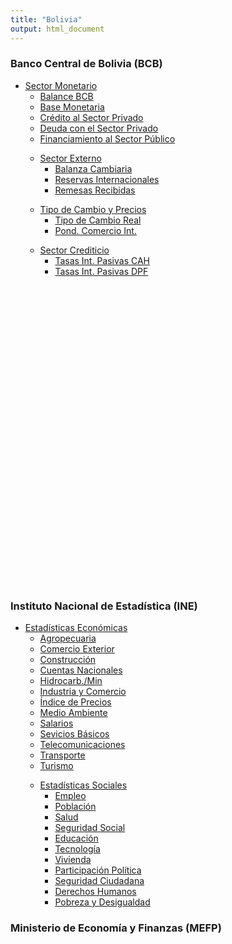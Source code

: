 ```yaml
---
title: "Bolivia"
output: html_document
---
```


<script src="{{< blogdown/postref >}}index_files/htmlwidgets/htmlwidgets.js"></script>
<script src="{{< blogdown/postref >}}index_files/plotly-binding/plotly.js"></script>
<script src="{{< blogdown/postref >}}index_files/typedarray/typedarray.min.js"></script>
<script src="{{< blogdown/postref >}}index_files/jquery/jquery.min.js"></script>
<link href="{{< blogdown/postref >}}index_files/crosstalk/css/crosstalk.min.css" rel="stylesheet" />
<script src="{{< blogdown/postref >}}index_files/crosstalk/js/crosstalk.min.js"></script>
<link href="{{< blogdown/postref >}}index_files/plotly-htmlwidgets-css/plotly-htmlwidgets.css" rel="stylesheet" />
<script src="{{< blogdown/postref >}}index_files/plotly-main/plotly-latest.min.js"></script>

### Banco Central de Bolivia (BCB)

<ul class="nav nav-tabs" role="tablist">
<li class="dropdown">
<a class="dropdown-toggle" data-toggle="dropdown" href="#" aria-expanded="false">
Sector Monetario <span class="caret"></span></a>
<ul class="dropdown-menu">
<li class>
<a href="#balance" data-toggle="tab" aria-expanded="false" aria-controls="first-tab">
Balance BCB</a>
</li>
<li class>
<a href="#basemon" data-toggle="tab" aria-expanded="false" aria-controls="first-tab">
Base Monetaria</a>
</li>
<li class>
<a href="#credprivdepto" data-toggle="tab" aria-expanded="false" aria-controls="first-tab">
Crédito al Sector Privado</a>
</li>
<li class>
<a href="#deudaint" data-toggle="tab" aria-expanded="false" aria-controls="first-tab">
Deuda con el Sector Privado</a>
</li>
<li class>
<a href="#finbcb" data-toggle="tab" aria-expanded="false" aria-controls="first-tab">
Financiamiento al Sector Público</a>
</li>
</ul>
</li>
<ul class="nav nav-tabs" role="tablist">
<li class="dropdown">
<a class="dropdown-toggle" data-toggle="dropdown" href="#" aria-expanded="false">
Sector Externo <span class="caret"></span></a>
<ul class="dropdown-menu">
<li class>
<a href="#balanzacamb" data-toggle="tab" aria-expanded="false" aria-controls="second-tab">
Balanza Cambiaria</a>
</li>
<li class>
<a href="#rin" data-toggle="tab" aria-expanded="false" aria-controls="second-tab">
Reservas Internacionales</a>
</li>
<li class>
<a href="#remorigen" data-toggle="tab" aria-expanded="false" aria-controls="second-tab">
Remesas Recibidas</a>
</li>
</ul>
</ul>
</li>
<ul class="nav nav-tabs" role="tablist">
<li class="dropdown">
<a class="dropdown-toggle" data-toggle="dropdown" href="#" aria-expanded="false">
Tipo de Cambio y Precios <span class="caret"></span></a>
<ul class="dropdown-menu">
<li class>
<a href="#ireal" data-toggle="tab" aria-expanded="false" aria-controls="third-tab">
Tipo de Cambio Real</a>
</li>
<li class>
<a href="#pondcomer" data-toggle="tab" aria-expanded="false" aria-controls="third-tab">
Pond. Comercio Int.</a>
</li>
</ul>
</ul>
</li>
<ul class="nav nav-tabs" role="tablist">
<li class="dropdown">
<a class="dropdown-toggle" data-toggle="dropdown" href="#" aria-expanded="false">
Sector Crediticio <span class="caret"></span></a>
<ul class="dropdown-menu">
<li class>
<a href="#pasivahorro" data-toggle="tab" aria-expanded="false" aria-controls="fourth-tab">
Tasas Int. Pasivas CAH</a>
</li>
<li class>
<a href="#pasivadpf" data-toggle="tab" aria-expanded="false" aria-controls="third-tab">
Tasas Int. Pasivas DPF</a>
</li>
</ul>
</ul>
</li>
</ul>
</ul>
<!-- Contenido de las pestañas BCB -->

<div id="nav-tabContent" class="tab-content">

<div id="balance" class="tab-pane fade" role="tabpanel" aria-labelledby="balance-tab">

<div class="plotly html-widget html-fill-item-overflow-hidden html-fill-item" id="htmlwidget-1" style="width:500px;height:480px;"></div>
<script type="application/json" data-for="htmlwidget-1">{"x":{"visdat":{"2aa43c866a90":["function () ","plotlyVisDat"]},"cur_data":"2aa43c866a90","attrs":{"2aa43c866a90":{"x":{},"y":{},"mode":"lines","color":{},"colors":["#FF0000","#659900","#00CB33","#0032CC","#666698","#FFFF00"],"alpha_stroke":1,"sizes":[10,100],"spans":[1,20],"type":"scatter"}},"layout":{"margin":{"b":20,"l":20,"t":40,"r":20},"paper_bgcolor":"#1d1d1d","plot_bgcolor":"#1d1d1d","xaxis":{"domain":[0,1],"automargin":true,"zerolinewidth":false,"zerolinecolor":"transparent","showgrid":false,"title":{"text":" "},"tickfont":{"color":"#e3e3e3","family":"Constantia","size":13},"showline":true,"linecolor":false,"ticks":"outside","hoverformat":"%b %Y"},"yaxis":{"domain":[0,1],"automargin":true,"zerolinewidth":1,"zerolinecolor":"transparent","showgrid":false,"title":{"text":" "},"tickformat":",d","tickfont":{"color":"#e3e3e3","family":"Constantia","size":13},"showline":true,"linecolor":false,"ticks":"outside"},"title":{"text":"<b>Balance Activo del BCB<\/b><br>Millones Bs","x":0.90000000000000002,"font":{"color":"#e3e3e3","family":"Constantia","size":15}},"legend":{"font":{"color":"#e3e3e3","size":12,"family":"Constantia"},"orientation":"h","traceorder":"normal"},"annotations":[{"x":-0,"y":1.0700000000000001,"xref":"paper","yref":"paper","text":"bernalmauricio.com","showarrow":false,"font":{"color":"#e3e3e3","family":"Arial"}}],"hovermode":"closest","showlegend":true,"updatemenus":[{"x":0.20000000000000001,"y":1.2,"buttons":[{"args":[{"type":"scatter","mode":"lines","stackgroup":false},{"visible":[true,false]}],"label":"Sin Apilar","method":"update"},{"args":[{"type":"scatter","mode":"lines","stackgroup":"one"},{"visible":[false,true],"barmode":false}],"label":"Apilado","method":"update"}]}]},"source":"A","config":{"modeBarButtonsToAdd":["hoverclosest","hovercompare"],"showSendToCloud":false,"scrollZoom":false,"responsive":true,"displaylogo":false,"toImageButtonOptions":{"format":"png","filename":"custom_image","height":500,"width":700,"scale":1}},"data":[{"x":["1998-01-01","1998-02-01","1998-03-01","1998-04-01","1998-05-01","1998-06-01","1998-07-01","1998-08-01","1998-09-01","1998-10-01","1998-11-01","1998-12-01","1999-01-01","1999-02-01","1999-03-01","1999-04-01","1999-05-01","1999-06-01","1999-07-01","1999-08-01","1999-09-01","1999-10-01","1999-11-01","1999-12-01","2000-01-01","2000-02-01","2000-03-01","2000-04-01","2000-05-01","2000-06-01","2000-07-01","2000-08-01","2000-09-01","2000-10-01","2000-11-01","2000-12-01","2001-01-01","2001-02-01","2001-03-01","2001-04-01","2001-05-01","2001-06-01","2001-07-01","2001-08-01","2001-09-01","2001-10-01","2001-11-01","2001-12-01","2002-01-01","2002-02-01","2002-03-01","2002-04-01","2002-05-01","2002-06-01","2002-07-01","2002-08-01","2002-09-01","2002-10-01","2002-11-01","2002-12-01","2003-01-01","2003-02-01","2003-03-01","2003-04-01","2003-05-01","2003-06-01","2003-07-01","2003-08-01","2003-09-01","2003-10-01","2003-11-01","2003-12-01","2004-01-01","2004-02-01","2004-03-01","2004-04-01","2004-05-01","2004-06-01","2004-07-01","2004-08-01","2004-09-01","2004-10-01","2004-11-01","2004-12-01","2005-01-01","2005-02-01","2005-03-01","2005-04-01","2005-05-01","2005-06-01","2005-07-01","2005-08-01","2005-09-01","2005-10-01","2005-11-01","2005-12-01","2006-01-01","2006-02-01","2006-03-01","2006-04-01","2006-05-01","2006-06-01","2006-07-01","2006-08-01","2006-09-01","2006-10-01","2006-11-01","2006-12-01","2007-01-01","2007-02-01","2007-03-01","2007-04-01","2007-05-01","2007-06-01","2007-07-01","2007-08-01","2007-09-01","2007-10-01","2007-11-01","2007-12-01","2008-01-01","2008-02-01","2008-03-01","2008-04-01","2008-05-01","2008-06-01","2008-07-01","2008-08-01","2008-09-01","2008-10-01","2008-11-01","2008-12-01","2009-01-01","2009-02-01","2009-03-01","2009-04-01","2009-05-01","2009-06-01","2009-07-01","2009-08-01","2009-09-01","2009-10-01","2009-11-01","2009-12-01","2010-01-01","2010-02-01","2010-03-01","2010-04-01","2010-05-01","2010-06-01","2010-07-01","2010-08-01","2010-09-01","2010-10-01","2010-11-01","2010-12-01","2011-01-01","2011-02-01","2011-03-01","2011-04-01","2011-05-01","2011-06-01","2011-07-01","2011-08-01","2011-09-01","2011-10-01","2011-11-01","2011-12-01","2012-01-01","2012-02-01","2012-03-01","2012-04-01","2012-05-01","2012-06-01","2012-07-01","2012-08-01","2012-09-01","2012-10-01","2012-11-01","2012-12-01","2013-01-01","2013-02-01","2013-03-01","2013-04-01","2013-05-01","2013-06-01","2013-07-01","2013-08-01","2013-09-01","2013-10-01","2013-11-01","2013-12-01","2014-01-01","2014-02-01","2014-03-01","2014-04-01","2014-05-01","2014-06-01","2014-07-01","2014-08-01","2014-09-01","2014-10-01","2014-11-01","2014-12-01","2015-01-01","2015-02-01","2015-03-01","2015-04-01","2015-05-01","2015-06-01","2015-07-01","2015-08-01","2015-09-01","2015-10-01","2015-11-01","2015-12-01","2016-01-01","2016-02-01","2016-03-01","2016-04-01","2016-05-01","2016-06-01","2016-07-01","2016-08-01","2016-09-01","2016-10-01","2016-11-01","2016-12-01","2017-01-01","2017-02-01","2017-03-01","2017-04-01","2017-05-01","2017-06-01","2017-07-01","2017-08-01","2017-09-01","2017-10-01","2017-11-01","2017-12-01","2018-01-01","2018-02-01","2018-03-01","2018-04-01","2018-05-01","2018-06-01","2018-07-01","2018-08-01","2018-09-01","2018-10-01","2018-11-01","2018-12-01","2019-01-01","2019-02-01","2019-03-01","2019-04-01","2019-05-01","2019-06-01","2019-07-01","2019-08-01","2019-09-01","2019-10-01","2019-11-01","2019-12-01","2020-01-01","2020-02-01","2020-03-01","2020-04-01","2020-05-01","2020-06-01","2020-07-01","2020-08-01","2020-09-01","2020-10-01","2020-11-01","2020-12-01","2021-01-01","2021-02-01","2021-03-01","2021-04-01","2021-05-01","2021-06-01","2021-07-01","2021-08-01","2021-09-01","2021-10-01","2021-11-01","2021-12-01","2022-01-01","2022-02-01","2022-03-01","2022-04-01","2022-05-01","2022-06-01","2022-07-01","2022-08-01","2022-09-01","2022-10-01","2022-11-01","2022-12-01"],"y":[652.18499999999995,654.60900000000004,659.45799999999997,663.09500000000003,665.51961300000005,667.94409629999996,670.36900000000003,671.58100000000002,675.21799999999996,677.64200000000005,680.06649000000004,683.70299999999997,683.70299999999997,688.55200000000002,692.18888800000002,703.17280700000003,706.84792799999991,709.29800699999998,714.19816500000002,719.09839699999998,722.77344600000004,727.67360499999995,730.12368500000002,732.57252399999993,736.24763699999994,739.92274999999995,744.8229,748.49801300000001,752.17312600000002,755.84823899999992,759.52335199999993,770.51871499999993,775.46586600000001,779.17622900000003,784.12338,789.07053000000008,792.78089299999999,795.25446900000009,800.20161899999994,803.91198199999997,810.09592099999998,813.80628400000001,821.22701000000006,834.15675999999996,839.15171099999998,846.644137,850.39035000000001,850.39035000000001,860.38025100000004,869.12141500000007,875.36510299999998,879.11131599999999,882.857529,892.84743000000003,901.58859400000006,920.83821999999998,927.16265800000008,933.48709699999995,939.81153500000005,946.13597300000004,952.46041200000002,954.99018699999999,958.78485000000001,960.04973800000005,962.57951300000002,1042.7741759999999,1046.868839,1066.8617400000001,1069.6292150000002,1072.39669,1075.164166,1082.082854,1084.8503289999999,1086.2340670000001,1090.38528,1091.769018,1093.1527549999998,1095.9202309999998,1097.3039680000002,1101.455181,1125.090357,1129.3200200000001,1130.7299069999999,1133.549683,1134.95957,1136.36945799,1162.8232333200001,1162.8232333200001,1162.8232333200001,1162.8232333200001,1158.5058203250001,1155.6275449949999,1154.18840733,1151.3101320000001,1151.3101320000001,1151.3101320000001,1151.3101320000001,1149.870994335,1146.992719005,1145.5535813399999,1168.8365813400001,1168.8365813400001,1168.8365813400001,1167.3681936749999,1167.3681936749999,1167.3681936749999,1167.3681936749999,1164.4314183449999,1161.4946430150001,1158.557867685,1158.557867685,1158.557867685,1155.6210923550002,1152.6843170249999,1162.537815705,1153.5606897150001,1153.5606897150001,1147.5759390549999,1141.591188395,1132.6140624049999,1126.629311745,1120.6445610849999,1107.1788721,1109.26249545,1095.586656465,1081.9108174799999,1069.7545161600001,1065.1959031650001,1062.1568278349998,1059.117752505,1059.117752505,1059.117752505,1059.117752505,1059.117752505,1077.5185525050001,1077.5185525050001,1077.5185525050001,1077.5185525050001,1077.5185525050001,1077.5185525050001,1077.5185525050001,1077.5185525050001,1077.5185525050001,1077.5185525050001,1077.5185525050001,1077.5185525050001,1109.0578025049999,1109.0578025049999,1109.0578025049999,1109.0578025049999,1109.0578025049999,1109.0578025049999,1290.277802505,1327.233439505,1325.32923084,1320.7762302789999,1284.7531099100001,1281.3297809979999,1313.1330277740001,1310.5640046317001,1310.8818501844,1310.89915068,1307.4401582696999,1310.1830530353,1312.6502463882,1316.4126760155,1323.6554551836,1345.0001752614,1313.9896465836,1389.0303120021999,1438.6862569506002,1506.5535614793998,1532.3140467502001,1578.6908245079999,1431.2329660090002,1568.7327414233998,1644.0747437296,1778.8741712448,2088.7425086150001,2165.6231176832002,1385.4841995049999,1425.8975145729999,1426.6752921806001,1423.7148007334001,1430.0463536674001,1429.9829271364001,1354.5052114608,1370.0134790048,1376.6649642284001,1383.2153458116002,1386.7202677132,1682.8443840012001,1573.6980738387999,1653.3620659612,1670.1374715452,1679.5689995518001,1748.2379317129999,1751.2266908878,1672.6858338120001,1680.1029259741999,1754.9658221074001,1754.9066972766,1754.8771347926001,1754.8475723772001,1565.0086523315999,1566.5087618712,1571.1367447313999,1626.7772308858,1655.6971098051999,1647.3060057566001,1564.0400752116,1711.6381679572,1715.5205737754,1720.0349418644,1727.1759832362,1732.5212913946,1577.1388061716,1577.1081405996001,1577.0621422416,1577.0314766009999,1577.0161438150001,1576.9854782430002,1563.7261616116,1563.6976240115998,1563.6690864115999,1563.6405488116002,1631.1918426384,1631.1524301548,1563.5692048116,1563.5406672116001,1563.5121296115999,1563.4978608116,1563.4693232116001,1563.4407856115999,1563.4122480116,1563.3837104116001,1563.3694416116,1563.3409040116001,1563.3123664116001,1545.997365164,1545.9688275639999,1545.9260211640001,1545.8974835640001,1545.8546771639999,1545.0128179639999,1544.1138835639999,1544.085345964,1543.015185964,1542.4872403639999,1540.318382764,1542.0734451639998,1540.5609523640001,1540.475339564,1540.4039955640001,1540.4182643639999,1540.3611891640001,1534.5823251639999,1530.6726739640001,1524.194638764,1521.8545555640001,1524.9508851640001,1528.161365164,1523.552542764,1529.0174931640001,1521.440760364,1519.9282675640002,1519.9282675640002,1519.9282675640002,1519.9282675640002,1519.9282675640002,1519.9282675640002,1519.9282675640002,1519.9282675640002,1519.9282675640002,1519.9282675640002,1519.9282675640002,1519.9282675640002,1519.9282675640002,1519.9282675640002,1519.9282675640002,1519.9282675640002,1519.9282675640002,1519.9282675640002,1519.9282675640002,1519.9282675640002,1519.9282675640002,1519.9282675640002,1519.9282675640002,1519.9282675640002,1519.9282675640002,1519.9282675640002,1519.9282675640002,1519.9282675640002,1519.9282675640002,1519.9282675640002,1519.9282675640002,1519.9282675640002,1519.9282675640002,1519.9282675640002,1519.9282675640002],"mode":"lines","type":"scatter","name":"Aportes a Organismos Internacionales","marker":{"color":"rgba(255,0,0,1)","line":{"color":"rgba(255,0,0,1)"}},"textfont":{"color":"rgba(255,0,0,1)"},"error_y":{"color":"rgba(255,0,0,1)"},"error_x":{"color":"rgba(255,0,0,1)"},"line":{"color":"rgba(255,0,0,1)"},"xaxis":"x","yaxis":"y","frame":null,"hoverlabel":{"namelength":-1,"font":{"family":"Constantia"}}},{"x":["1998-01-01","1998-02-01","1998-03-01","1998-04-01","1998-05-01","1998-06-01","1998-07-01","1998-08-01","1998-09-01","1998-10-01","1998-11-01","1998-12-01","1999-01-01","1999-02-01","1999-03-01","1999-04-01","1999-05-01","1999-06-01","1999-07-01","1999-08-01","1999-09-01","1999-10-01","1999-11-01","1999-12-01","2000-01-01","2000-02-01","2000-03-01","2000-04-01","2000-05-01","2000-06-01","2000-07-01","2000-08-01","2000-09-01","2000-10-01","2000-11-01","2000-12-01","2001-01-01","2001-02-01","2001-03-01","2001-04-01","2001-05-01","2001-06-01","2001-07-01","2001-08-01","2001-09-01","2001-10-01","2001-11-01","2001-12-01","2002-01-01","2002-02-01","2002-03-01","2002-04-01","2002-05-01","2002-06-01","2002-07-01","2002-08-01","2002-09-01","2002-10-01","2002-11-01","2002-12-01","2003-01-01","2003-02-01","2003-03-01","2003-04-01","2003-05-01","2003-06-01","2003-07-01","2003-08-01","2003-09-01","2003-10-01","2003-11-01","2003-12-01","2004-01-01","2004-02-01","2004-03-01","2004-04-01","2004-05-01","2004-06-01","2004-07-01","2004-08-01","2004-09-01","2004-10-01","2004-11-01","2004-12-01","2005-01-01","2005-02-01","2005-03-01","2005-04-01","2005-05-01","2005-06-01","2005-07-01","2005-08-01","2005-09-01","2005-10-01","2005-11-01","2005-12-01","2006-01-01","2006-02-01","2006-03-01","2006-04-01","2006-05-01","2006-06-01","2006-07-01","2006-08-01","2006-09-01","2006-10-01","2006-11-01","2006-12-01","2007-01-01","2007-02-01","2007-03-01","2007-04-01","2007-05-01","2007-06-01","2007-07-01","2007-08-01","2007-09-01","2007-10-01","2007-11-01","2007-12-01","2008-01-01","2008-02-01","2008-03-01","2008-04-01","2008-05-01","2008-06-01","2008-07-01","2008-08-01","2008-09-01","2008-10-01","2008-11-01","2008-12-01","2009-01-01","2009-02-01","2009-03-01","2009-04-01","2009-05-01","2009-06-01","2009-07-01","2009-08-01","2009-09-01","2009-10-01","2009-11-01","2009-12-01","2010-01-01","2010-02-01","2010-03-01","2010-04-01","2010-05-01","2010-06-01","2010-07-01","2010-08-01","2010-09-01","2010-10-01","2010-11-01","2010-12-01","2011-01-01","2011-02-01","2011-03-01","2011-04-01","2011-05-01","2011-06-01","2011-07-01","2011-08-01","2011-09-01","2011-10-01","2011-11-01","2011-12-01","2012-01-01","2012-02-01","2012-03-01","2012-04-01","2012-05-01","2012-06-01","2012-07-01","2012-08-01","2012-09-01","2012-10-01","2012-11-01","2012-12-01","2013-01-01","2013-02-01","2013-03-01","2013-04-01","2013-05-01","2013-06-01","2013-07-01","2013-08-01","2013-09-01","2013-10-01","2013-11-01","2013-12-01","2014-01-01","2014-02-01","2014-03-01","2014-04-01","2014-05-01","2014-06-01","2014-07-01","2014-08-01","2014-09-01","2014-10-01","2014-11-01","2014-12-01","2015-01-01","2015-02-01","2015-03-01","2015-04-01","2015-05-01","2015-06-01","2015-07-01","2015-08-01","2015-09-01","2015-10-01","2015-11-01","2015-12-01","2016-01-01","2016-02-01","2016-03-01","2016-04-01","2016-05-01","2016-06-01","2016-07-01","2016-08-01","2016-09-01","2016-10-01","2016-11-01","2016-12-01","2017-01-01","2017-02-01","2017-03-01","2017-04-01","2017-05-01","2017-06-01","2017-07-01","2017-08-01","2017-09-01","2017-10-01","2017-11-01","2017-12-01","2018-01-01","2018-02-01","2018-03-01","2018-04-01","2018-05-01","2018-06-01","2018-07-01","2018-08-01","2018-09-01","2018-10-01","2018-11-01","2018-12-01","2019-01-01","2019-02-01","2019-03-01","2019-04-01","2019-05-01","2019-06-01","2019-07-01","2019-08-01","2019-09-01","2019-10-01","2019-11-01","2019-12-01","2020-01-01","2020-02-01","2020-03-01","2020-04-01","2020-05-01","2020-06-01","2020-07-01","2020-08-01","2020-09-01","2020-10-01","2020-11-01","2020-12-01","2021-01-01","2021-02-01","2021-03-01","2021-04-01","2021-05-01","2021-06-01","2021-07-01","2021-08-01","2021-09-01","2021-10-01","2021-11-01","2021-12-01","2022-01-01","2022-02-01","2022-03-01","2022-04-01","2022-05-01","2022-06-01","2022-07-01","2022-08-01","2022-09-01","2022-10-01","2022-11-01","2022-12-01"],"y":[3029.297,3245.6109999999999,3143.6260000000002,3078.4960000000001,3205.4622159999999,3212.3998759999999,2987.5520000000001,2942.2530000000002,3040.5610000000001,3125.4459999999999,3248.2764700000002,3089.7060000000001,3004.0569999999998,3075.944,3044.0935090000003,3067.1476419999999,3325.4220850000002,3355.0222119999999,3295.342725,3342.788133,3231.6651779999997,3447.8616950000001,3596.5997400000001,3375.461491,3216.5474079999999,3223.5577829999997,3269.7550959999999,3310.4491039999998,3220.1149759999998,3244.4810630000002,3190.3848309999998,3172.1345410000004,2860.018278,2836.9274789999999,2808.6765010000004,2707.2380520000002,2698.538669,2642.1807159999998,2631.5758059999998,2638.9193610000002,2627.9885610000001,2783.6958949999998,2665.6229330000001,2572.1025119999999,2589.8665189999997,2679.4212210000001,2608.747171,2617.5472409999998,2639.3674819999997,2680.024672,2768.33563,2771.717384,2737.9609019999998,3191.0996,4884.2895049999997,3375.1843269999999,2711.291068,2553.0176579999998,2516.8038849999998,2500.6855529999998,2479.8239909999998,2784.940478,2544.0431680000002,2542.6542979999999,2559.586186,2496.2229070000003,2472.1628390000001,2510.6557069999999,2519.6073719999999,2698.7346820000002,2492.559859,2497.0802140000001,2496.8017329999998,2551.6150910000001,2611.8100880000002,2924.4220230000001,2651.5967310000001,2473.963745,2183.9131929999999,2160.3947910000002,2169.959202,2179.2410440000003,2188.6333209999998,2182.1295340000001,2110.8325373415,2116.3409249796,2078.7372009811997,2086.2258392252002,2132.3116254803999,2091.5036640660001,2063.9274131654997,2068.2296177247999,2075.2372631165999,2011.82884098,2044.1448835400001,2071.4392541299999,2114.2759948800003,2156.5493971356,2106.9304973109001,2057.7371183432001,2040.6057025151999,2104.6618024988002,2029.8192230088,2034.003503014,2017.8836619065,2035.7520625845,2054.292778558,2015.6425982009,2028.7014490119,2033.2577821990999,1993.3518087857001,2019.2620957135,2089.7299068453999,2035.6914631530001,2021.8649106749001,1936.3144790505999,1929.6870465467,1937.5425027903,2071.7410194585,2118.6212585101002,1884.1415839311999,1932.3020143055999,2049.5943630500001,2011.227862122,1881.6051350754999,1766.6829399808,1853.8076409936,1737.0472095356999,1713.620060493,1833.7711876761,1743.6015768748998,1681.2231419049999,1673.6975083570001,1687.3855273607999,1668.6537564453001,1668.9558846503,1661.6368732587,1659.0017236321,1634.4251234287001,1385.7719800684001,1377.4635041485999,1402.1072953981,1382.1300185340999,1363.7109500243998,1345.6576847679,1166.4853413148001,1191.800734122,1170.9837520395001,1166.0956339953,1186.1492433835999,1149.0291973256001,1162.7004061179,1181.4130452564998,1158.3255548749,1158.0879419219998,1292.9324461787999,1165.8667598908,1166.5563279628,1096.133163668,1135.9442014239,1298.6658079592,1135.0818582756001,1190.8649637164001,1181.4448711160001,1173.2148700196001,1180.4010879732998,1033.806924898,1072.5300812348,1059.573827183,1065.6063085165999,1051.593379506,1055.4304774048001,1066.1030537634001,1183.0716727020001,1176.6393959552001,1181.7249944386001,1184.2127410716,1203.8940844162,1227.1954815882,1230.435477411,1137.1829219524,1210.4164105458001,1203.8955664371999,1219.7926225956001,1232.4621833268,1239.3263294769999,1229.1504597130001,1235.25847804,1212.5277407917999,5343.2550594076001,5631.3330744991999,5303.6596270042,5304.2493252588001,5305.3839333537999,5514.9848599088,6168.3524547433999,6496.2923117375994,6179.0300244423997,6781.5535444729994,5950.9192702682003,5297.1257624687996,5804.7159763082,5313.3239173336005,5371.4262612637995,5265.6400975252,5265.6595483000001,5231.6563400961995,5740.723645561,5242.3668963678001,5285.8460909229998,5273.0576048539997,5269.5719942731994,5266.1045691131994,5265.1861194958001,5352.8165501878002,5214.5972507602,5206.7290819691998,5305.4188961508007,5304.8569541413999,5312.9084225025999,5187.7403363205995,5183.0117441175998,5172.4434986542001,5174.8296844719998,5134.3844667687999,5328.4154647331998,5416.9883127437997,5280.7396013033995,5062.703916163,5155.7351706935997,5178.5711466727998,7222.9013711505995,6935.9079700745997,7273.0968652988004,6786.4245671197996,6985.2857956894004,7025.3019552413998,7030.9588536769998,2399.4841954869999,2506.5077740702,333.58594049180005,329.43318630920004,393.54655482279998,769.16548551579899,2914.7824369136001,2976.493397494,2826.8907345671996,2929.3158765377998,3053.2179494433999,2948.0455795916,3042.7798138020003,447.37990072680003,548.89242043900003,649.70127137479892,479.16878026740102,3228.4836005125999,3735.1729519310002,4591.4768272370002,4749.7035446642003,5249.5888396621995,5342.8013944980003,7580.0672360556,10660.781488344201,10384.3631965274,9739.2753599152002,9507.1048941181998,9236.3580900184006,8350.1038699807996,8485.3622218012006,9547.8610463860005,11181.856169390401,12717.661491866798,13812.529157744801,15355.1414632948,15863.0486082068,16777.8232028608,14805.908439181401,15969.928887120399,17060.32050442,17419.639162117401,18103.8586657626,18869.486123634,18478.809455710798,18691.184746988201,16829.062234140602,17302.986927983002,17468.365859271002,18587.385316734999,17084.145846583797,17356.4458460106,18457.788015107999,19928.721176890398,20420.7169565722,21144.782584109802,20558.435338502797,19651.803534563198,20650.7641151766,19509.760465171999,19445.466629946601,20506.377567259198],"mode":"lines","type":"scatter","name":"Crédito al Sector Financiero","marker":{"color":"rgba(101,153,0,1)","line":{"color":"rgba(101,153,0,1)"}},"textfont":{"color":"rgba(101,153,0,1)"},"error_y":{"color":"rgba(101,153,0,1)"},"error_x":{"color":"rgba(101,153,0,1)"},"line":{"color":"rgba(101,153,0,1)"},"xaxis":"x","yaxis":"y","frame":null,"hoverlabel":{"namelength":-1,"font":{"family":"Constantia"}}},{"x":["1998-01-01","1998-02-01","1998-03-01","1998-04-01","1998-05-01","1998-06-01","1998-07-01","1998-08-01","1998-09-01","1998-10-01","1998-11-01","1998-12-01","1999-01-01","1999-02-01","1999-03-01","1999-04-01","1999-05-01","1999-06-01","1999-07-01","1999-08-01","1999-09-01","1999-10-01","1999-11-01","1999-12-01","2000-01-01","2000-02-01","2000-03-01","2000-04-01","2000-05-01","2000-06-01","2000-07-01","2000-08-01","2000-09-01","2000-10-01","2000-11-01","2000-12-01","2001-01-01","2001-02-01","2001-03-01","2001-04-01","2001-05-01","2001-06-01","2001-07-01","2001-08-01","2001-09-01","2001-10-01","2001-11-01","2001-12-01","2002-01-01","2002-02-01","2002-03-01","2002-04-01","2002-05-01","2002-06-01","2002-07-01","2002-08-01","2002-09-01","2002-10-01","2002-11-01","2002-12-01","2003-01-01","2003-02-01","2003-03-01","2003-04-01","2003-05-01","2003-06-01","2003-07-01","2003-08-01","2003-09-01","2003-10-01","2003-11-01","2003-12-01","2004-01-01","2004-02-01","2004-03-01","2004-04-01","2004-05-01","2004-06-01","2004-07-01","2004-08-01","2004-09-01","2004-10-01","2004-11-01","2004-12-01","2005-01-01","2005-02-01","2005-03-01","2005-04-01","2005-05-01","2005-06-01","2005-07-01","2005-08-01","2005-09-01","2005-10-01","2005-11-01","2005-12-01","2006-01-01","2006-02-01","2006-03-01","2006-04-01","2006-05-01","2006-06-01","2006-07-01","2006-08-01","2006-09-01","2006-10-01","2006-11-01","2006-12-01","2007-01-01","2007-02-01","2007-03-01","2007-04-01","2007-05-01","2007-06-01","2007-07-01","2007-08-01","2007-09-01","2007-10-01","2007-11-01","2007-12-01","2008-01-01","2008-02-01","2008-03-01","2008-04-01","2008-05-01","2008-06-01","2008-07-01","2008-08-01","2008-09-01","2008-10-01","2008-11-01","2008-12-01","2009-01-01","2009-02-01","2009-03-01","2009-04-01","2009-05-01","2009-06-01","2009-07-01","2009-08-01","2009-09-01","2009-10-01","2009-11-01","2009-12-01","2010-01-01","2010-02-01","2010-03-01","2010-04-01","2010-05-01","2010-06-01","2010-07-01","2010-08-01","2010-09-01","2010-10-01","2010-11-01","2010-12-01","2011-01-01","2011-02-01","2011-03-01","2011-04-01","2011-05-01","2011-06-01","2011-07-01","2011-08-01","2011-09-01","2011-10-01","2011-11-01","2011-12-01","2012-01-01","2012-02-01","2012-03-01","2012-04-01","2012-05-01","2012-06-01","2012-07-01","2012-08-01","2012-09-01","2012-10-01","2012-11-01","2012-12-01","2013-01-01","2013-02-01","2013-03-01","2013-04-01","2013-05-01","2013-06-01","2013-07-01","2013-08-01","2013-09-01","2013-10-01","2013-11-01","2013-12-01","2014-01-01","2014-02-01","2014-03-01","2014-04-01","2014-05-01","2014-06-01","2014-07-01","2014-08-01","2014-09-01","2014-10-01","2014-11-01","2014-12-01","2015-01-01","2015-02-01","2015-03-01","2015-04-01","2015-05-01","2015-06-01","2015-07-01","2015-08-01","2015-09-01","2015-10-01","2015-11-01","2015-12-01","2016-01-01","2016-02-01","2016-03-01","2016-04-01","2016-05-01","2016-06-01","2016-07-01","2016-08-01","2016-09-01","2016-10-01","2016-11-01","2016-12-01","2017-01-01","2017-02-01","2017-03-01","2017-04-01","2017-05-01","2017-06-01","2017-07-01","2017-08-01","2017-09-01","2017-10-01","2017-11-01","2017-12-01","2018-01-01","2018-02-01","2018-03-01","2018-04-01","2018-05-01","2018-06-01","2018-07-01","2018-08-01","2018-09-01","2018-10-01","2018-11-01","2018-12-01","2019-01-01","2019-02-01","2019-03-01","2019-04-01","2019-05-01","2019-06-01","2019-07-01","2019-08-01","2019-09-01","2019-10-01","2019-11-01","2019-12-01","2020-01-01","2020-02-01","2020-03-01","2020-04-01","2020-05-01","2020-06-01","2020-07-01","2020-08-01","2020-09-01","2020-10-01","2020-11-01","2020-12-01","2021-01-01","2021-02-01","2021-03-01","2021-04-01","2021-05-01","2021-06-01","2021-07-01","2021-08-01","2021-09-01","2021-10-01","2021-11-01","2021-12-01","2022-01-01","2022-02-01","2022-03-01","2022-04-01","2022-05-01","2022-06-01","2022-07-01","2022-08-01","2022-09-01","2022-10-01","2022-11-01","2022-12-01"],"y":[3373.9290000000001,3408.3389999999999,3317.8699999999999,3268.9720000000002,3340.4857440000001,3449.9197519999998,3555.5360000000001,3405.364,3320.8380000000002,3388.8330000000001,3365.0649309999999,3566.6790000000001,3539.77,3672.0509999999999,3597.4908960000002,3602.8350390000001,3630.0941860000003,3695.7240280000001,3857.142648,4013.310199,3907.787429,4138.6989510000003,4158.7286269999995,4056.9742590000001,4140.8342860000002,4347.3416969999998,4224.2545769999997,4437.6066529999998,4462.504492,4299.5585489999994,4501.4580300000007,4553.5134970000008,4394.7806220000002,4607.1612000000005,4634.8759730000002,4660.548511,4882.4384579999996,4765.6690339999996,4792.7130429999997,4814.0624820000003,4848.3422849999997,4873.4447980000004,4916.2629570000008,4938.55422,4966.244608,5012.0241370000003,5030.199447,5436.4583789999997,5597.5721270000004,5634.8815710000008,5603.4086160000006,5635.6575829999992,5638.0040539999991,5692.9197329999997,5440.1896210000004,5955.4264149999999,6004.5846629999996,6404.6237709999996,6442.3995729999997,6492.0600839999997,6535.7860199999996,6939.0620580000004,6877.2046339999997,6893.4819879999995,6912.7989280000002,6939.005553,6910.3590039999999,6883.7967719999997,6803.1523669999997,6988.6493890000002,7244.2700869999999,7252.5747899999997,7294.253557,7392.5019130000001,7332.5450270000001,7688.1194000000005,7706.1464809999998,7897.1100659999993,7845.2807889999995,8037.1467929999999,7881.8215399999999,7809.4183080000003,7737.0046270000003,7865.8112659999997,7739.8200790000001,7850.7470214138002,7428.6283852679999,7701.6751242388,7613.3489498908002,7822.3696498398294,7736.4751400209898,7458.8329553848698,7504.4145232054707,7547.7754588146199,7442.3744876842702,8025.2016126792196,6201.9622581915301,6193.0468607636503,5986.45327404402,6023.7531478593801,6037.2623542690399,6080.6586036406907,6061.7965945467995,6101.09930898941,6137.6809469542904,6163.0281995098203,6189.8919684663897,6220.4723105081093,6253.25124678255,6289.7917734693401,6044.8461644438094,6088.9049593812997,6130.0843602970399,6173.0036754959801,6215.5136124774408,6258.1813027422995,6304.0109898822993,6351.5787026583002,6401.2617075187,6510.7510872792,6549.6628647228008,6582.8936410249999,6621.17355176,6804.9148659749999,6986.9245264624196,7097.2117991093401,8217.4589575829596,8214.1447834493392,8212.3569100582099,8620.5866963024,8762.6299811278514,8909.8537007267605,9047.5801424920501,9114.65426718858,9120.9210911779301,9141.5197318625214,9175.4562416044009,9203.36903369432,9221.7197844025995,9464.1054942082701,9508.0398963770895,9516.3670472101912,9523.90459062638,9529.6234295693685,9535.0591605773407,9797.4327669611102,9652.7737255308293,9659.0990383922399,9668.5016874224402,9682.3088460074105,9693.1756800464809,9791.4279140530507,9753.3243667034003,9792.2331392551605,9935.5883011377009,10215.1797603343,10219.7034714159,10378.496381381201,10562.4537985188,10593.0005626734,10730.353709291499,10950.094372409601,10961.843065049999,11391.022294034399,11430.465560435099,11936.1020196307,13112.9502388725,13474.7274350071,13482.036282134401,13510.904638329801,13847.224890417701,14202.640715429701,14247.1520788939,14445.406834442601,14513.9161793725,14686.1615773047,15502.153158547901,17147.062676713002,17178.9900199363,18150.6652905747,18162.938673623303,18313.701260539099,18272.728965593,18616.4599265057,18889.985105671902,19359.762992299198,19912.255895911803,20164.2546116911,20372.767879882002,20834.0927994739,21220.313465280498,22554.89123239,22569.602876647099,22947.169734366202,23124.8357505696,23513.762682849298,23829.7661941433,24419.270023824698,24563.793315709201,24965.3214230921,25206.508402243202,25284.051320287803,25623.944970444001,26354.2298028029,26371.9996592479,26387.871562091499,27327.316193337501,27603.394849470198,27983.512592374398,29611.403384259702,29976.5878480955,30181.536583642403,30347.904514940401,30623.938440424699,31059.878957732701,31516.309053169702,31537.896657408899,31421.466986400803,31751.887617953598,31908.556958974397,35405.409361554506,35553.129623987501,35878.587989265201,36312.853603838696,36733.574527044999,37978.726216464202,38326.844065039004,38695.6192811113,39576.005634579298,39503.0590524336,39580.445114867303,39452.993590758597,39460.541385709301,40809.821905542405,41503.1831107463,41502.3927824243,43403.684086619694,44500.361763549699,45801.676372235997,46407.825140408,47497.105021746298,47712.800162491905,48268.982477320002,47956.820105094703,47942.175857972397,49039.504750047199,50032.079686888399,50215.3443767145,50470.201103614396,52458.894152839799,52617.016101201603,52830.239480107797,53872.052358892703,53687.164807096604,53824.451325359703,53767.235337444698,53707.338286841201,55136.206025912201,55122.706487197502,55231.268071567603,56647.522585024497,56530.425661910696,57140.121384144404,60469.497170360199,61570.489794236397,61140.223460502995,65654.833812612094,72260.858807687808,73896.326521476105,74016.145342162403,73945.966222673102,75696.031755007993,75699.604169372687,78210.753970092395,78193.91562229539,84888.0135642885,84910.277153635107,85001.60028615511,84035.164717303604,84033.797895254596,84161.366013370396,84100.8091895494,87156.815955531405,90309.061483338912,90321.266749355709,90274.669295177999,90238.929284163911,98665.894310666903,98436.514646518102,98311.251827019703,98341.63979733939,98330.901270821007,98435.929747619113,98353.521073843192,98334.251537379096,98189.003983072107,98357.081188011201,98274.818899493199,102533.703466362,102607.08855736601],"mode":"lines","type":"scatter","name":"Crédito al Sector Público","marker":{"color":"rgba(0,203,51,1)","line":{"color":"rgba(0,203,51,1)"}},"textfont":{"color":"rgba(0,203,51,1)"},"error_y":{"color":"rgba(0,203,51,1)"},"error_x":{"color":"rgba(0,203,51,1)"},"line":{"color":"rgba(0,203,51,1)"},"xaxis":"x","yaxis":"y","frame":null,"hoverlabel":{"namelength":-1,"font":{"family":"Constantia"}}},{"x":["1998-01-01","1998-02-01","1998-03-01","1998-04-01","1998-05-01","1998-06-01","1998-07-01","1998-08-01","1998-09-01","1998-10-01","1998-11-01","1998-12-01","1999-01-01","1999-02-01","1999-03-01","1999-04-01","1999-05-01","1999-06-01","1999-07-01","1999-08-01","1999-09-01","1999-10-01","1999-11-01","1999-12-01","2000-01-01","2000-02-01","2000-03-01","2000-04-01","2000-05-01","2000-06-01","2000-07-01","2000-08-01","2000-09-01","2000-10-01","2000-11-01","2000-12-01","2001-01-01","2001-02-01","2001-03-01","2001-04-01","2001-05-01","2001-06-01","2001-07-01","2001-08-01","2001-09-01","2001-10-01","2001-11-01","2001-12-01","2002-01-01","2002-02-01","2002-03-01","2002-04-01","2002-05-01","2002-06-01","2002-07-01","2002-08-01","2002-09-01","2002-10-01","2002-11-01","2002-12-01","2003-01-01","2003-02-01","2003-03-01","2003-04-01","2003-05-01","2003-06-01","2003-07-01","2003-08-01","2003-09-01","2003-10-01","2003-11-01","2003-12-01","2004-01-01","2004-02-01","2004-03-01","2004-04-01","2004-05-01","2004-06-01","2004-07-01","2004-08-01","2004-09-01","2004-10-01","2004-11-01","2004-12-01","2005-01-01","2005-02-01","2005-03-01","2005-04-01","2005-05-01","2005-06-01","2005-07-01","2005-08-01","2005-09-01","2005-10-01","2005-11-01","2005-12-01","2006-01-01","2006-02-01","2006-03-01","2006-04-01","2006-05-01","2006-06-01","2006-07-01","2006-08-01","2006-09-01","2006-10-01","2006-11-01","2006-12-01","2007-01-01","2007-02-01","2007-03-01","2007-04-01","2007-05-01","2007-06-01","2007-07-01","2007-08-01","2007-09-01","2007-10-01","2007-11-01","2007-12-01","2008-01-01","2008-02-01","2008-03-01","2008-04-01","2008-05-01","2008-06-01","2008-07-01","2008-08-01","2008-09-01","2008-10-01","2008-11-01","2008-12-01","2009-01-01","2009-02-01","2009-03-01","2009-04-01","2009-05-01","2009-06-01","2009-07-01","2009-08-01","2009-09-01","2009-10-01","2009-11-01","2009-12-01","2010-01-01","2010-02-01","2010-03-01","2010-04-01","2010-05-01","2010-06-01","2010-07-01","2010-08-01","2010-09-01","2010-10-01","2010-11-01","2010-12-01","2011-01-01","2011-02-01","2011-03-01","2011-04-01","2011-05-01","2011-06-01","2011-07-01","2011-08-01","2011-09-01","2011-10-01","2011-11-01","2011-12-01","2012-01-01","2012-02-01","2012-03-01","2012-04-01","2012-05-01","2012-06-01","2012-07-01","2012-08-01","2012-09-01","2012-10-01","2012-11-01","2012-12-01","2013-01-01","2013-02-01","2013-03-01","2013-04-01","2013-05-01","2013-06-01","2013-07-01","2013-08-01","2013-09-01","2013-10-01","2013-11-01","2013-12-01","2014-01-01","2014-02-01","2014-03-01","2014-04-01","2014-05-01","2014-06-01","2014-07-01","2014-08-01","2014-09-01","2014-10-01","2014-11-01","2014-12-01","2015-01-01","2015-02-01","2015-03-01","2015-04-01","2015-05-01","2015-06-01","2015-07-01","2015-08-01","2015-09-01","2015-10-01","2015-11-01","2015-12-01","2016-01-01","2016-02-01","2016-03-01","2016-04-01","2016-05-01","2016-06-01","2016-07-01","2016-08-01","2016-09-01","2016-10-01","2016-11-01","2016-12-01","2017-01-01","2017-02-01","2017-03-01","2017-04-01","2017-05-01","2017-06-01","2017-07-01","2017-08-01","2017-09-01","2017-10-01","2017-11-01","2017-12-01","2018-01-01","2018-02-01","2018-03-01","2018-04-01","2018-05-01","2018-06-01","2018-07-01","2018-08-01","2018-09-01","2018-10-01","2018-11-01","2018-12-01","2019-01-01","2019-02-01","2019-03-01","2019-04-01","2019-05-01","2019-06-01","2019-07-01","2019-08-01","2019-09-01","2019-10-01","2019-11-01","2019-12-01","2020-01-01","2020-02-01","2020-03-01","2020-04-01","2020-05-01","2020-06-01","2020-07-01","2020-08-01","2020-09-01","2020-10-01","2020-11-01","2020-12-01","2021-01-01","2021-02-01","2021-03-01","2021-04-01","2021-05-01","2021-06-01","2021-07-01","2021-08-01","2021-09-01","2021-10-01","2021-11-01","2021-12-01","2022-01-01","2022-02-01","2022-03-01","2022-04-01","2022-05-01","2022-06-01","2022-07-01","2022-08-01","2022-09-01","2022-10-01","2022-11-01","2022-12-01"],"y":[8885.8799999999992,8752.1610000000001,8774.6740000000009,8964.3639999999996,7777.6269009999996,7817.7954529999997,8009.2640000000001,8173.9418499999992,8333.2350000000006,8256.1970000000001,8450.2600000000002,8692.7209999999995,8582.5740000000005,8753.2360000000008,8515.8174130000007,8585.6972139999998,8596.5102640000005,8393.8268320000006,8391.7755289999986,403.353388,706.32853499999999,730.19177200000001,549.37794700000006,719.81177700000001,648.48699699999997,619.72613100000001,661.30266500000005,613.97798,599.51191399999993,622.52040699999998,650.25470400000006,651.644497,984.72064899999998,1000.132236,975.69458499999996,998.11992500000008,1002.347727,996.67433499999993,916.47063600000001,916.4971559999999,913.10481900000002,912.789266,939.60622000000001,988.95939699999997,1030.3877539999999,1033.6818559999999,1038.6039479999999,1047.888013,883.048406,893.45278300000007,911.07993399999998,957.31336399999998,968.80192199999999,618.95472699999993,629.55431599999997,500.11453,501.16936300000003,511.47674000000001,523.73273900000004,933.8000649999999,952.50089099999991,950.82386999999994,945.94315599999993,960.13189599999998,981.222309,973.93760499999996,974.18929000000003,961.36955,989.02235199999996,986.06738899999993,978.04521599999998,1029.0766899999999,1025.30665,1022.402777,1027.4159420000001,1005.8040100000001,1014.9335189999999,954.92945999999995,952.01860900000008,957.387246,958.61929099999998,948.39776000000006,954.00091299999997,904.51212899999996,903.75660699999992,890.953716396,937.43999493859997,941.5057966974,900.33294322619997,878.36255823334,871.99195549461001,869.609958182019,877.13004216621903,873.08836374668692,861.715475885346,876.10505450430799,1042.94857601642,1035.8474487608999,1040.5765871420501,1046.31890855606,1047.48185213495,1030.51000494972,1037.3482138697,1031.20423758109,1027.99774607161,1012.23865001569,1016.8252765705,1013.9143761965,1013.44661348002,1010.90422346311,1009.65125947059,1011.73990401709,999.70347887413402,994.74200275147302,988.85659391855597,980.47095162089397,994.33052964065894,997.11157415315495,981.48116568064597,998.08407534919797,1011.6309933594999,1015.55337989584,995.1948450046109,1001.57454623251,959.03658497527101,1024.7095766072,944.60443932341093,930.19021777584294,989.91672010854006,1022.1593388915101,950.61489114572305,981.37598671203205,984.79643216642205,1014.63089186311,976.15798450127693,945.12559017731996,916.70356226382501,933.18592596169901,921.03517124425798,923.917069855156,1048.8864418083399,1176.6943646637098,1167.51786009068,967.83328800320805,985.88180635675906,860.04087328104197,819.22681073873002,939.41062598656094,911.09238666355702,910.30285888616402,903.94150536665802,932.77985229411695,956.51666383263,966.23457537859099,1006.4068621817601,983.4726054411459,1016.32328889524,1001.9860394556,1032.2619817526599,927.09051685851296,933.626009832818,929.28162170046301,897.82904574070199,995.58656150187903,950.26906923340198,997.25729658793898,975.94838465334408,930.14648229589193,1045.1006340909801,1027.7308815675401,956.0690876263659,963.97453918830593,1020.3129132556201,932.46763969554399,994.60833695584506,993.25615062823204,958.81818863150897,995.07325606096299,951.38533488745804,924.70438503400294,1049.3390262229,1053.1433046770001,913.28073220552005,905.08392654919703,881.82453189628109,833.272140384144,879.65635906176897,904.60162892094502,855.55608238153104,885.48032070869999,834.87786249770897,832.38987803447401,930.362080826294,1050.9075664903999,927.79372035179995,849.99507488241193,874.029682972263,845.70103556356503,841.4440309897501,958.44659949364598,814.16495577422904,932.0755100676439,809.08015226605198,838.95384405560299,1062.8839266554899,845.17510226440106,831.31082562952611,937.58398674605803,900.428795804267,849.40297409017808,962.59123771139195,832.43056693061999,831.67786390284209,872.36488426823996,818.37777853496698,1580.8301272905999,1803.36589940167,1604.7500147005401,1606.55337482658,2289.0300952406697,2218.8095398906303,2227.2722413469801,2338.11750487479,2243.4390548752099,2223.9625688175802,2354.74377272732,2264.8334391988201,2194.4311568192202,2343.3858013464101,2242.13197835955,2202.7058194303299,2334.7542905527102,3006.8138678027299,2194.8215518304901,2252.21041782867,2235.20523601175,2168.4150067559899,2195.0231934635099,2226.3612000221801,2165.7115773189903,2308.0895219272102,2258.5207213468502,2160.9178476701099,2182.3107025547001,2167.6694105004199,2137.7947214799401,2264.2213462304503,2122.8500948324099,2117.3238510426904,2220.7806332236,2120.22129951651,2133.6581453366898,2295.46754957964,2176.69898511976,2119.1686184539303,2250.8899431896202,2114.0276059594603,2134.7780249160796,2235.4798820453902,2237.84219167423,2144.1745547047803,2280.3778421503102,2407.2566342353803,2137.69626583954,2255.8968167995999,2178.8293971715802,2147.0399105328001,2159.44925830078,2175.0529356556799,2182.0177563818002,2379.7093170376602,2204.0786805840498,2202.5683136379798,2267.3132232303401,2217.5305353794897,2182.7642186370199,2298.1647277301199,2199.0370239417998,2131.95454700549,2187.8069667861801,2196.3065603965401,2166.6753371815098,2194.9547551310397,2132.0654650374199,2122.31733563529,2203.44686059384,2168.583597152,2127.5636188683598,2120.4175406351001,2187.8543963612997,2150.45898724069,2134.7189400601701,2124.9000168303296,2123.4645332182599,2100.8176565070703,2093.3301613849299,2147.1367912722999,2139.4730683336102,2170.68259410254,2160.2047944309397],"mode":"lines","type":"scatter","name":"Otras Cuentas de Activo","marker":{"color":"rgba(0,50,204,1)","line":{"color":"rgba(0,50,204,1)"}},"textfont":{"color":"rgba(0,50,204,1)"},"error_y":{"color":"rgba(0,50,204,1)"},"error_x":{"color":"rgba(0,50,204,1)"},"line":{"color":"rgba(0,50,204,1)"},"xaxis":"x","yaxis":"y","frame":null,"hoverlabel":{"namelength":-1,"font":{"family":"Constantia"}}},{"x":["1998-01-01","1998-02-01","1998-03-01","1998-04-01","1998-05-01","1998-06-01","1998-07-01","1998-08-01","1998-09-01","1998-10-01","1998-11-01","1998-12-01","1999-01-01","1999-02-01","1999-03-01","1999-04-01","1999-05-01","1999-06-01","1999-07-01","1999-08-01","1999-09-01","1999-10-01","1999-11-01","1999-12-01","2000-01-01","2000-02-01","2000-03-01","2000-04-01","2000-05-01","2000-06-01","2000-07-01","2000-08-01","2000-09-01","2000-10-01","2000-11-01","2000-12-01","2001-01-01","2001-02-01","2001-03-01","2001-04-01","2001-05-01","2001-06-01","2001-07-01","2001-08-01","2001-09-01","2001-10-01","2001-11-01","2001-12-01","2002-01-01","2002-02-01","2002-03-01","2002-04-01","2002-05-01","2002-06-01","2002-07-01","2002-08-01","2002-09-01","2002-10-01","2002-11-01","2002-12-01","2003-01-01","2003-02-01","2003-03-01","2003-04-01","2003-05-01","2003-06-01","2003-07-01","2003-08-01","2003-09-01","2003-10-01","2003-11-01","2003-12-01","2004-01-01","2004-02-01","2004-03-01","2004-04-01","2004-05-01","2004-06-01","2004-07-01","2004-08-01","2004-09-01","2004-10-01","2004-11-01","2004-12-01","2005-01-01","2005-02-01","2005-03-01","2005-04-01","2005-05-01","2005-06-01","2005-07-01","2005-08-01","2005-09-01","2005-10-01","2005-11-01","2005-12-01","2006-01-01","2006-02-01","2006-03-01","2006-04-01","2006-05-01","2006-06-01","2006-07-01","2006-08-01","2006-09-01","2006-10-01","2006-11-01","2006-12-01","2007-01-01","2007-02-01","2007-03-01","2007-04-01","2007-05-01","2007-06-01","2007-07-01","2007-08-01","2007-09-01","2007-10-01","2007-11-01","2007-12-01","2008-01-01","2008-02-01","2008-03-01","2008-04-01","2008-05-01","2008-06-01","2008-07-01","2008-08-01","2008-09-01","2008-10-01","2008-11-01","2008-12-01","2009-01-01","2009-02-01","2009-03-01","2009-04-01","2009-05-01","2009-06-01","2009-07-01","2009-08-01","2009-09-01","2009-10-01","2009-11-01","2009-12-01","2010-01-01","2010-02-01","2010-03-01","2010-04-01","2010-05-01","2010-06-01","2010-07-01","2010-08-01","2010-09-01","2010-10-01","2010-11-01","2010-12-01","2011-01-01","2011-02-01","2011-03-01","2011-04-01","2011-05-01","2011-06-01","2011-07-01","2011-08-01","2011-09-01","2011-10-01","2011-11-01","2011-12-01","2012-01-01","2012-02-01","2012-03-01","2012-04-01","2012-05-01","2012-06-01","2012-07-01","2012-08-01","2012-09-01","2012-10-01","2012-11-01","2012-12-01","2013-01-01","2013-02-01","2013-03-01","2013-04-01","2013-05-01","2013-06-01","2013-07-01","2013-08-01","2013-09-01","2013-10-01","2013-11-01","2013-12-01","2014-01-01","2014-02-01","2014-03-01","2014-04-01","2014-05-01","2014-06-01","2014-07-01","2014-08-01","2014-09-01","2014-10-01","2014-11-01","2014-12-01","2015-01-01","2015-02-01","2015-03-01","2015-04-01","2015-05-01","2015-06-01","2015-07-01","2015-08-01","2015-09-01","2015-10-01","2015-11-01","2015-12-01","2016-01-01","2016-02-01","2016-03-01","2016-04-01","2016-05-01","2016-06-01","2016-07-01","2016-08-01","2016-09-01","2016-10-01","2016-11-01","2016-12-01","2017-01-01","2017-02-01","2017-03-01","2017-04-01","2017-05-01","2017-06-01","2017-07-01","2017-08-01","2017-09-01","2017-10-01","2017-11-01","2017-12-01","2018-01-01","2018-02-01","2018-03-01","2018-04-01","2018-05-01","2018-06-01","2018-07-01","2018-08-01","2018-09-01","2018-10-01","2018-11-01","2018-12-01","2019-01-01","2019-02-01","2019-03-01","2019-04-01","2019-05-01","2019-06-01","2019-07-01","2019-08-01","2019-09-01","2019-10-01","2019-11-01","2019-12-01","2020-01-01","2020-02-01","2020-03-01","2020-04-01","2020-05-01","2020-06-01","2020-07-01","2020-08-01","2020-09-01","2020-10-01","2020-11-01","2020-12-01","2021-01-01","2021-02-01","2021-03-01","2021-04-01","2021-05-01","2021-06-01","2021-07-01","2021-08-01","2021-09-01","2021-10-01","2021-11-01","2021-12-01","2022-01-01","2022-02-01","2022-03-01","2022-04-01","2022-05-01","2022-06-01","2022-07-01","2022-08-01","2022-09-01","2022-10-01","2022-11-01","2022-12-01"],"y":[0,0,0,0,0,0,0,0,0,0,0,0,0,0,0,0,0,0,0,0,0,0,0,0,0,0,0,0,0,0,0,0,0,0,0,0,0,0,0,0,0,0,0,0,0,0,0,0,0,0,0,0,0,0,0,0,0,0,0,0,0,0,0,0,0,0,0,50.219183456699994,45.8083593884,46.007860042499999,44.567939892000005,43.960998880200002,42.966775823999996,42.858968027499998,78.451078249199995,75.983714137799993,76.343305524000002,75.992862686400002,73.584123880800007,71.729867604000006,66.502899027599994,58.7297608704,60.635460143800003,121.29049457639999,121.270529,118.981951725,118.2409017576,195.024293196,174.90600914479998,154.6421170296,150.747705311,89.291715118099987,89.014939512799998,88.759801600000003,142.18764335999998,141.9519296,1430.4920931200002,1427.6192455362,1424.0654522139,1471.1794299828,1472.5437469188,1470.8156720720001,1471.1449910428,1451.0402161050001,1450.892514009,1398.4020789315,1398.550176063,1394.9968377163,1462.035480605,1460.6124809016001,1460.3259078171,1513.2959949209999,1574.7388193878,1566.6540718135,1554.0929738775001,1545.5077860867,1503.0225740994001,1496.2899860272,1481.2654238396001,1469.2745926171999,1441.2629767728001,1434.0612054467999,1512.524985346,1563.608922484,1476.0809056679002,1458.0890850208,1421.8392776895998,1417.1146668089,1414.289628111,1409.2977965653999,1412.3843840469001,1416.8918895290001,1420.0466793666001,1419.9235226728001,1464.5955585023,1463.6155238091001,1473.7718579847999,1474.5907896314,1473.6886634374998,1475.5188353734,1466.562843163,1465.9941285222001,1469.4007547057001,1465.7461637325,1473.1069309974,1439.6835989691999,1439.3080205192,1484.2279310163001,1485.6454801370999,1486.9500752501001,1487.4922787291998,1587.5853126473999,1588.8733370733,1592.2383683180999,1621.9534103064,1620.7046426796001,1621.1503936745999,1581.8637032439999,1475.0625984420001,1447.7889203089001,1469.1463909356,1467.2294570399999,1467.0538247742002,1468.9946553525001,1468.8871300971,1469.1098396274001,1466.3376497028,1466.6379769355999,1467.6526341162,1465.4296639443999,1464.3727960176,1481.045428786,1482.1946124187998,1481.9499960006001,1482.5703959472,1482.5417988710001,1483.1267739834,1482.0757007672,1481.0932805102,1479.3994149354,1477.3380909909999,1477.11710055,1476.3647005519999,1493.0944947506,1741.7606581102,1742.3576282756001,1742.5289573929999,1742.3590503536,1742.5888905376,1742.5544383141998,1741.2494227841999,1733.1476185870001,1734.8623347201999,1735.4561800184001,1734.707997274,1721.2157269104,1718.4162317056,1718.2571651812,1688.2570850740001,1689.0065098900002,1688.6066056412001,1689.3304235864,1689.5423796132,1689.4308878062,1690.8228139796001,1690.2205675824,1690.6544376119998,1696.1795480168,1696.0068965658002,1695.7348000166,1695.8740155532,1696.1931352757999,1696.7374154276001,1696.4131119460001,1696.1578227397999,1695.9478881492,1697.1293001306001,1697.5791598598,1697.6261387862,1697.7542609482,1717.117238844,1718.0146644556,1717.8849015188,1717.7307899724001,1717.9940036448002,1717.665377197,1716.822152171,1716.6442825924,1716.7932005014,1716.9983762413999,1716.9557798946,1717.2744571471999,1745.937933894,1745.9459058999998,1746.0666667332,1746.2946431923999,1746.1968213074001,1746.1816594726001,1746.0644690636,1745.9878645412,1745.7384879004001,1745.6341577961998,1745.7865444642,1745.6463540530001,1769.1140503358001,1752.1474612852001,1752.0904278625999,1752.2422027558,1752.1644299068,1752.2766113496,1752.4260294898002,1752.8163077866,1752.8954946874001,1752.9940069627999,1748.5413775018001,1777.2349382298,1777.4459958023999,1802.3345991517999,1802.3329140614001,1802.5759883516,1802.5679841722001,1802.6594003264001,1802.6989999508,1802.815692461,1802.9408104232,1803.091626014,1803.5524982384002,1803.5293282453999,1803.521324066,1803.5453366042,1867.9558769801999,1867.9579833432001,1867.9706215212,1867.9689364308001,1867.9676726130001,1867.9714640663999,1867.9760980650001,1867.975301619,1867.9882526130002,1867.9945048169998,1970.173531165,1970.1699584769999,1970.1699584769999,1970.1726379930001,1970.175317509,1970.1748709229998,1970.177997025,1970.1811231269999,1970.1802656956002,1970.1865242793999,1970.197250987,1970.2013049725999,1970.2098976028001,1970.2375272131999,1970.2896267866001,1970.3707227568,1970.4711906124001,1970.5640103911999,1970.7017119944001,1970.8209350213999],"mode":"lines","type":"scatter","name":"Otros Activos Externos de Mediano y Largo Plazo","marker":{"color":"rgba(102,102,152,1)","line":{"color":"rgba(102,102,152,1)"}},"textfont":{"color":"rgba(102,102,152,1)"},"error_y":{"color":"rgba(102,102,152,1)"},"error_x":{"color":"rgba(102,102,152,1)"},"line":{"color":"rgba(102,102,152,1)"},"xaxis":"x","yaxis":"y","frame":null,"hoverlabel":{"namelength":-1,"font":{"family":"Constantia"}}},{"x":["1998-01-01","1998-02-01","1998-03-01","1998-04-01","1998-05-01","1998-06-01","1998-07-01","1998-08-01","1998-09-01","1998-10-01","1998-11-01","1998-12-01","1999-01-01","1999-02-01","1999-03-01","1999-04-01","1999-05-01","1999-06-01","1999-07-01","1999-08-01","1999-09-01","1999-10-01","1999-11-01","1999-12-01","2000-01-01","2000-02-01","2000-03-01","2000-04-01","2000-05-01","2000-06-01","2000-07-01","2000-08-01","2000-09-01","2000-10-01","2000-11-01","2000-12-01","2001-01-01","2001-02-01","2001-03-01","2001-04-01","2001-05-01","2001-06-01","2001-07-01","2001-08-01","2001-09-01","2001-10-01","2001-11-01","2001-12-01","2002-01-01","2002-02-01","2002-03-01","2002-04-01","2002-05-01","2002-06-01","2002-07-01","2002-08-01","2002-09-01","2002-10-01","2002-11-01","2002-12-01","2003-01-01","2003-02-01","2003-03-01","2003-04-01","2003-05-01","2003-06-01","2003-07-01","2003-08-01","2003-09-01","2003-10-01","2003-11-01","2003-12-01","2004-01-01","2004-02-01","2004-03-01","2004-04-01","2004-05-01","2004-06-01","2004-07-01","2004-08-01","2004-09-01","2004-10-01","2004-11-01","2004-12-01","2005-01-01","2005-02-01","2005-03-01","2005-04-01","2005-05-01","2005-06-01","2005-07-01","2005-08-01","2005-09-01","2005-10-01","2005-11-01","2005-12-01","2006-01-01","2006-02-01","2006-03-01","2006-04-01","2006-05-01","2006-06-01","2006-07-01","2006-08-01","2006-09-01","2006-10-01","2006-11-01","2006-12-01","2007-01-01","2007-02-01","2007-03-01","2007-04-01","2007-05-01","2007-06-01","2007-07-01","2007-08-01","2007-09-01","2007-10-01","2007-11-01","2007-12-01","2008-01-01","2008-02-01","2008-03-01","2008-04-01","2008-05-01","2008-06-01","2008-07-01","2008-08-01","2008-09-01","2008-10-01","2008-11-01","2008-12-01","2009-01-01","2009-02-01","2009-03-01","2009-04-01","2009-05-01","2009-06-01","2009-07-01","2009-08-01","2009-09-01","2009-10-01","2009-11-01","2009-12-01","2010-01-01","2010-02-01","2010-03-01","2010-04-01","2010-05-01","2010-06-01","2010-07-01","2010-08-01","2010-09-01","2010-10-01","2010-11-01","2010-12-01","2011-01-01","2011-02-01","2011-03-01","2011-04-01","2011-05-01","2011-06-01","2011-07-01","2011-08-01","2011-09-01","2011-10-01","2011-11-01","2011-12-01","2012-01-01","2012-02-01","2012-03-01","2012-04-01","2012-05-01","2012-06-01","2012-07-01","2012-08-01","2012-09-01","2012-10-01","2012-11-01","2012-12-01","2013-01-01","2013-02-01","2013-03-01","2013-04-01","2013-05-01","2013-06-01","2013-07-01","2013-08-01","2013-09-01","2013-10-01","2013-11-01","2013-12-01","2014-01-01","2014-02-01","2014-03-01","2014-04-01","2014-05-01","2014-06-01","2014-07-01","2014-08-01","2014-09-01","2014-10-01","2014-11-01","2014-12-01","2015-01-01","2015-02-01","2015-03-01","2015-04-01","2015-05-01","2015-06-01","2015-07-01","2015-08-01","2015-09-01","2015-10-01","2015-11-01","2015-12-01","2016-01-01","2016-02-01","2016-03-01","2016-04-01","2016-05-01","2016-06-01","2016-07-01","2016-08-01","2016-09-01","2016-10-01","2016-11-01","2016-12-01","2017-01-01","2017-02-01","2017-03-01","2017-04-01","2017-05-01","2017-06-01","2017-07-01","2017-08-01","2017-09-01","2017-10-01","2017-11-01","2017-12-01","2018-01-01","2018-02-01","2018-03-01","2018-04-01","2018-05-01","2018-06-01","2018-07-01","2018-08-01","2018-09-01","2018-10-01","2018-11-01","2018-12-01","2019-01-01","2019-02-01","2019-03-01","2019-04-01","2019-05-01","2019-06-01","2019-07-01","2019-08-01","2019-09-01","2019-10-01","2019-11-01","2019-12-01","2020-01-01","2020-02-01","2020-03-01","2020-04-01","2020-05-01","2020-06-01","2020-07-01","2020-08-01","2020-09-01","2020-10-01","2020-11-01","2020-12-01","2021-01-01","2021-02-01","2021-03-01","2021-04-01","2021-05-01","2021-06-01","2021-07-01","2021-08-01","2021-09-01","2021-10-01","2021-11-01","2021-12-01","2022-01-01","2022-02-01","2022-03-01","2022-04-01","2022-05-01","2022-06-01","2022-07-01","2022-08-01","2022-09-01","2022-10-01","2022-11-01","2022-12-01"],"y":[6037.3760000000002,5773.3800000000001,5832.826,6052.4070000000002,6458.83133,6461.5677219999998,6497.0450000000001,6650.1540000000005,6425.8400000000001,6313.8890000000001,6360.8420759999999,6727.4610000000002,6522.5829999999996,6530.8100000000004,6321.7824099999998,6157.0425279999999,6265.7131810000001,6534.9212263999998,6193.1537589999998,6313.7901900000006,6991.0113569999994,6590.9477869999992,6563.5011919999997,7311.5743430000002,7241.3720300000004,7227.2253119999996,6960.8458620000001,6807.6603869999999,6966.1330039999993,7068.3238870000005,6784.0143639999997,6766.6131249999999,6751.7903940000006,6749.3974910000006,6723.1112899999998,7398.9515279999996,6697.8060669999995,6760.6811629999993,6674.558293,6810.721407,6946.1400029999995,7418.0110460000005,7537.8372680000002,7513.6139519999997,7425.6976990000003,7411.4658589999999,7931.9431339999992,7689.9999619999999,7931.3494809999993,7641.2004779999997,7185.5100429999993,7014.4099500000002,7368.8628820000004,6889.7407000000003,6344.4139249999998,7278.659498,7181.9868990000004,6979.0958010000004,6801.0368689999996,6709.1436990000002,6998.8158150000008,5819.4611509999995,5845.4841969999998,6528.692873,6484.1102149999997,7319.9228579999999,7496.223892,7417.484254,7776.9663470000005,8774.8771429999997,7850.5270839999994,8571.6423259999992,7952.1134699999993,7707.0797229999998,7909.3955900000001,7065.3512309999996,7276.8502819999994,7249.9746299999997,7655.4342500000002,8023.9761369999997,8749.2580570000009,9132.7825780000003,9734.208901,10224.678534000001,9323.2920189999986,9579.0558765824007,9460.8574769272,10077.668482667999,9958.1338985744005,10397.272508079199,10987.59784052,11675.622328539399,12015.0326634512,12909.86484952,13921.781292080001,14387.08777568,14714.299331599999,15105.361178060999,16167.929237878099,17757.974478464399,19208.8520531008,19808.932740658802,21377.776595278399,22128.368667456001,23037.901606585499,23713.293352476001,24514.905632131497,25327.8960867075,25745.597873973602,26701.643784682201,27988.767744374101,29579.574210644401,30341.620787673299,30519.642066203502,31975.925445487803,33775.033484238294,36559.785304430399,37717.054047128295,38751.786395259704,40261.196811807997,42337.186495984803,44890.107575898197,46116.009251465999,47514.383623777001,49227.4655184445,50682.503197055201,52363.341169638399,53890.413739977397,54586.906463319305,52525.1111347759,53076.840799203499,53823.5810828002,54248.053701959405,53519.239187979801,54102.540615366401,53946.332169090099,55021.950843874096,55442.875591960496,55798.882641403397,57900.258155314295,58920.0801312361,59924.216082359206,61060.341526485194,59806.022747445,59651.552061429298,59408.061428270601,58886.237634420497,58827.997539746502,58940.264371552403,59499.653683675497,60062.575498927494,60907.225103593402,63137.186832641994,64175.800356103602,64546.841092735202,67527.617543094209,69509.261353923604,71665.470513342792,72345.938155424999,74069.133936422309,73562.133850506609,73968.047618697601,75821.999997132298,79934.83642214461,78372.482601707699,81772.44448869901,83105.865002847408,82450.47870727921,85675.4327217096,87388.218987498811,87434.7505756998,86251.832207860207,85215.126911662999,85327.100040478792,87446.507524616798,89616.536362875195,92054.803181300405,94475.39560177461,95528.814978723007,95536.782480309805,96374.004759692805,96731.574449857202,97333.384033607392,97453.275872328595,96088.896884576388,95704.237555535001,98170.463099377201,98793.498707574996,99583.003251729198,97752.221763317793,97600.648984102605,98990.9994166002,99602.092711752397,99864.320071531401,99401.889071832193,99680.983857715401,99745.997667451797,101586.51836852101,102032.390610697,105618.55760524601,104766.01080993601,105552.40187641101,106176.007190184,103744.83773194399,103498.942498818,103884.4978766,102677.47965963601,101812.62066817499,100483.50947563999,100899.32954684799,99374.474787365412,98461.760175018804,97612.467312663794,95816.741947172399,92806.132527712805,89565.137047162003,87933.5139717524,87721.372941591209,85632.555705487001,83920.819763116,80435.167821310402,79638.128078775,79232.449914436002,77236.996735088396,75728.289266898792,73362.816181054397,71022.368982800195,69158.211115116195,67493.215902452197,67261.0994616526,70391.019287430798,68773.599052915393,70340.254297327003,70697.8282330082,71055.446307164209,71702.338196756391,69489.15565391659,68149.861844803192,72934.429983867201,70387.973929757398,70150.634095278801,68362.815990009796,67259.760980435807,65871.866512727793,66945.065632397396,65322.563766514599,63500.010413316399,62289.847263995398,59883.189812734403,58353.7639758066,59953.5442555392,61372.1332428694,59845.626022713994,58137.430971900001,54513.203070982599,57688.875041128798,56617.926475759603,57054.375811028396,55201.170389808794,55067.216565064198,52480.6291651418,46852.662371556995,44312.473899234799,44367.282496856198,43722.534902702602,43284.491668591603,41781.350683946999,44811.942624709394,43833.554720642402,43028.447347822999,45332.4885440504,45579.100671118002,43600.727655598399,38265.4798377068,36389.005473818201,36192.973646995204,34058.894771683605,32721.318050685601,31048.0621373594,31757.432499571802,33523.145636101799,31722.4950810628,32554.531427031598,35097.4126911688,33138.392476460598,33546.552328462603,32669.101921426602,32608.725486988002,30755.799718676197,30157.782522040601,31549.349906739,31570.944087629799,31401.957591561197,30907.372560523199,29505.290231348397,26115.846780541,26370.960231483001,25293.918410851998,26124.790789202001,26041.782075866198],"mode":"lines","type":"scatter","name":"Reservas Internacionales Brutas","marker":{"color":"rgba(255,255,0,1)","line":{"color":"rgba(255,255,0,1)"}},"textfont":{"color":"rgba(255,255,0,1)"},"error_y":{"color":"rgba(255,255,0,1)"},"error_x":{"color":"rgba(255,255,0,1)"},"line":{"color":"rgba(255,255,0,1)"},"xaxis":"x","yaxis":"y","frame":null,"hoverlabel":{"namelength":-1,"font":{"family":"Constantia"}}}],"highlight":{"on":"plotly_click","persistent":false,"dynamic":false,"selectize":false,"opacityDim":0.20000000000000001,"selected":{"opacity":1},"debounce":0},"shinyEvents":["plotly_hover","plotly_click","plotly_selected","plotly_relayout","plotly_brushed","plotly_brushing","plotly_clickannotation","plotly_doubleclick","plotly_deselect","plotly_afterplot","plotly_sunburstclick"],"base_url":"https://plot.ly"},"evals":[],"jsHooks":[]}</script>

</div>

<div id="balanzacamb" class="tab-pane fade" role="tabpanel" aria-labelledby="balanzacamb-tab">

</div>

<div id="basemon" class="tab-pane fade" role="tabpanel" aria-labelledby="basemon-tab">

</div>

<div id="credprivdepto" class="tab-pane fade" role="tabpanel" aria-labelledby="credprivdepto-tab">

</div>

<div id="deudaint" class="tab-pane fade" role="tabpanel" aria-labelledby="deudaint-tab">

</div>

<div id="finbcb" class="tab-pane fade" role="tabpanel" aria-labelledby="finbcb-tab">

</div>

<div id="rin" class="tab-pane fade" role="tabpanel" aria-labelledby="rin-tab">

</div>

<div id="remorigen" class="tab-pane fade" role="tabpanel" aria-labelledby="remorigen-tab">

</div>

<div id="ireal" class="tab-pane fade" role="tabpanel" aria-labelledby="ireal-tab">

</div>

<div id="pondcomer" class="tab-pane fade" role="tabpanel" aria-labelledby="pondcomer-tab">

</div>

<div id="pasivahorro" class="tab-pane fade" role="tabpanel" aria-labelledby="pasivahorro-tab">

</div>

<div id="pasivadpf" class="tab-pane fade" role="tabpanel" aria-labelledby="pasivadpf-tab">

</div>

</div>

### Instituto Nacional de Estadística (INE)

<ul class="nav nav-tabs" role="tablist">
<li class="dropdown">
<a class="dropdown-toggle" data-toggle="dropdown" href="#" aria-expanded="false">
Estadísticas Económicas <span class="caret"></span></a>
<ul class="dropdown-menu">
<li class>
<a href="#agrop" data-toggle="tab" aria-expanded="false" aria-controls="first-tab">
Agropecuaria </a>
</li>
<li class>
<a href="#comex" data-toggle="tab" aria-expanded="false" aria-controls="first-tab">
Comercio Exterior</a>
</li>
<li class>
<a href="#constru" data-toggle="tab" aria-expanded="false" aria-controls="first-tab">
Construcción </a>
</li>
<li class>
<a href="#cuentasnac" data-toggle="tab" aria-expanded="false" aria-controls="first-tab">
Cuentas Nacionales</a>
</li>
<li class>
<a href="#hidmin" data-toggle="tab" aria-expanded="false" aria-controls="first-tab">
Hidrocarb./Min</a>
</li>
<li class>
<a href="#icomex" data-toggle="tab" aria-expanded="false" aria-controls="first-tab">
Industria y Comercio</a>
</li>
<li class>
<a href="#inpre" data-toggle="tab" aria-expanded="false" aria-controls="first-tab">
Índice de Precios</a>
</li>
<li class>
<a href="#medam" data-toggle="tab" aria-expanded="false" aria-controls="first-tab">
Medio Ambiente</a>
</li>
<li class>
<a href="#sala" data-toggle="tab" aria-expanded="false" aria-controls="first-tab">
Salarios</a>
</li>
<li class>
<a href="#servb" data-toggle="tab" aria-expanded="false" aria-controls="first-tab">
Sevicios Básicos</a>
</li>
<li class>
<a href="#telec" data-toggle="tab" aria-expanded="false" aria-controls="first-tab">
Telecomunicaciones</a>
</li>
<li class>
<a href="#trans" data-toggle="tab" aria-expanded="false" aria-controls="first-tab">
Transporte</a>
</li>
<li class>
<a href="#turi" data-toggle="tab" aria-expanded="false" aria-controls="first-tab">
Turismo</a>
</li>
</ul>
</li>
<ul class="nav nav-tabs" role="tablist">
<li class="dropdown">
<a class="dropdown-toggle" data-toggle="dropdown" href="#" aria-expanded="false">
Estadísticas Sociales <span class="caret"></span></a>
<ul class="dropdown-menu">
<li class>
<a href="#emple" data-toggle="tab" aria-expanded="false" aria-controls="second-tab">
Empleo</a>
</li>
<li class>
<a href="#pobla" data-toggle="tab" aria-expanded="false" aria-controls="second-tab">
Población</a>
</li>
<li class>
<a href="#salu" data-toggle="tab" aria-expanded="false" aria-controls="second-tab">
Salud</a>
</li>
<li class>
<a href="#seguso" data-toggle="tab" aria-expanded="false" aria-controls="second-tab">
Seguridad Social</a>
</li>
<li class>
<a href="#educa" data-toggle="tab" aria-expanded="false" aria-controls="second-tab">
Educación</a>
</li>
<li class>
<a href="#tecno" data-toggle="tab" aria-expanded="false" aria-controls="second-tab">
Tecnología</a>
</li>
<li class>
<a href="#vivi" data-toggle="tab" aria-expanded="false" aria-controls="second-tab">
Vivienda</a>
</li>
<li class>
<a href="#partp" data-toggle="tab" aria-expanded="false" aria-controls="second-tab">
Participación Política</a>
</li>
<li class>
<a href="#seguci" data-toggle="tab" aria-expanded="false" aria-controls="second-tab">
Seguridad Ciudadana</a>
</li>
<li class>
<a href="#dere" data-toggle="tab" aria-expanded="false" aria-controls="second-tab">
Derechos Humanos</a>
</li>
<li class>
<a href="#pobre" data-toggle="tab" aria-expanded="false" aria-controls="second-tab">
Pobreza y Desigualdad</a>
</li>
</ul>
</ul>
</li>
</ul>
</ul>
<!-- Contenido de las pestañas INE -->

<div id="nav-tabContent" class="tab-content">

<div id="agrop" class="tab-pane fade" role="tabpanel" aria-labelledby="agrop-tab">

</div>

<div id="comex" class="tab-pane fade" role="tabpanel" aria-labelledby="comex-tab">

</div>

<div id="constru" class="tab-pane fade" role="tabpanel" aria-labelledby="constru-tab">

</div>

<div id="cuentasnac" class="tab-pane fade" role="tabpanel" aria-labelledby="cuentasnac-tab">

</div>

<div id="hidmin" class="tab-pane fade" role="tabpanel" aria-labelledby="hidmin-tab">

</div>

<div id="icomex" class="tab-pane fade" role="tabpanel" aria-labelledby="icomex-tab">

</div>

<div id="inpre" class="tab-pane fade" role="tabpanel" aria-labelledby="inpre-tab">

</div>

<div id="medam" class="tab-pane fade" role="tabpanel" aria-labelledby="medam-tab">

</div>

<div id="sala" class="tab-pane fade" role="tabpanel" aria-labelledby="sala-tab">

</div>

<div id="servb" class="tab-pane fade" role="tabpanel" aria-labelledby="servb-tab">

</div>

<div id="telec" class="tab-pane fade" role="tabpanel" aria-labelledby="telec-tab">

</div>

<div id="trans" class="tab-pane fade" role="tabpanel" aria-labelledby="trans-tab">

</div>

<div id="turi" class="tab-pane fade" role="tabpanel" aria-labelledby="turi-tab">

</div>

<div id="emple" class="tab-pane fade" role="tabpanel" aria-labelledby="emple-tab">

</div>

<div id="pobla" class="tab-pane fade" role="tabpanel" aria-labelledby="pobla-tab">

</div>

<div id="salu" class="tab-pane fade" role="tabpanel" aria-labelledby="salu-tab">

</div>

<div id="seguso" class="tab-pane fade" role="tabpanel" aria-labelledby="seguso-tab">

</div>

<div id="educa" class="tab-pane fade" role="tabpanel" aria-labelledby="educa-tab">

</div>

<div id="tecno" class="tab-pane fade" role="tabpanel" aria-labelledby="tecno-tab">

</div>

<div id="vivi" class="tab-pane fade" role="tabpanel" aria-labelledby="vivi-tab">

</div>

<div id="partp" class="tab-pane fade" role="tabpanel" aria-labelledby="partp-tab">

</div>

<div id="seguci" class="tab-pane fade" role="tabpanel" aria-labelledby="seguci-tab">

</div>

<div id="dere" class="tab-pane fade" role="tabpanel" aria-labelledby="dere-tab">

</div>

<div id="pobre" class="tab-pane fade" role="tabpanel" aria-labelledby="pobre-tab">

</div>

</div>

### Ministerio de Economía y Finanzas (MEFP)
